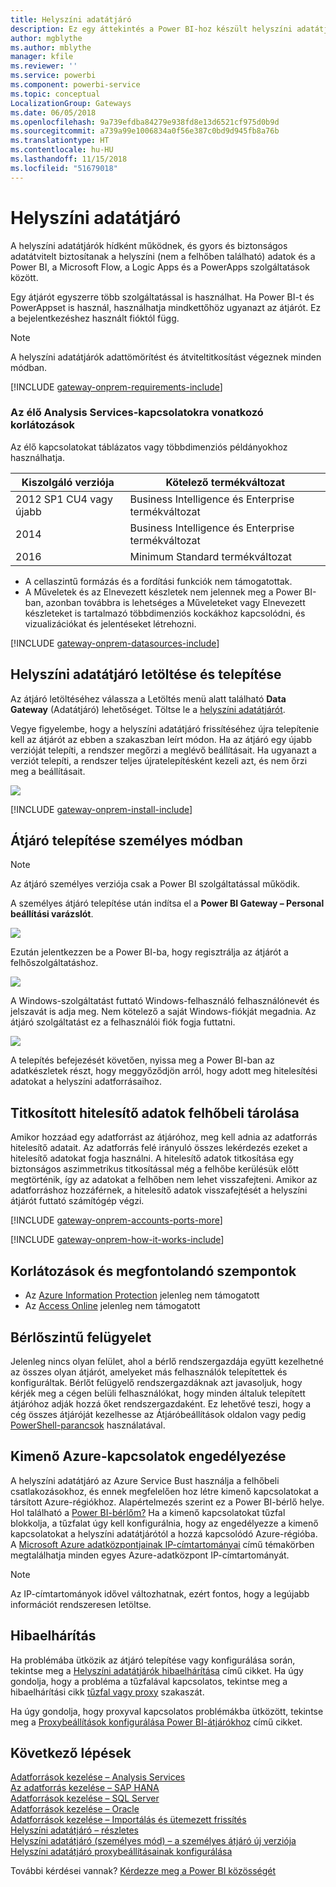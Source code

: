 ```yaml
---
title: Helyszíni adatátjáró
description: Ez egy áttekintés a Power BI-hoz készült helyszíni adatátjáróhoz. Ezt az átjárót használhatja DirectQuery-adatforrásokon történő munkához. Helyszíni adatokkal rendelkező felhőbeli adatkészletek frissítésére is használhatja ezt az átjárót.
author: mgblythe
ms.author: mblythe
manager: kfile
ms.reviewer: ''
ms.service: powerbi
ms.component: powerbi-service
ms.topic: conceptual
LocalizationGroup: Gateways
ms.date: 06/05/2018
ms.openlocfilehash: 9a739efdba84279e938fd8e13d6521cf975d0b9d
ms.sourcegitcommit: a739a99e1006834a0f56e387c0bd9d945fb8a76b
ms.translationtype: HT
ms.contentlocale: hu-HU
ms.lasthandoff: 11/15/2018
ms.locfileid: "51679018"
---
```

# <a name="on-premises-data-gateway"></a>Helyszíni adatátjáró

A helyszíni adatátjárók hídként működnek, és gyors és biztonságos adatátvitelt biztosítanak a helyszíni (nem a felhőben található) adatok és a Power BI, a Microsoft Flow, a Logic Apps és a PowerApps szolgáltatások között.

Egy átjárót egyszerre több szolgáltatással is használhat. Ha Power BI-t és PowerAppset is használ, használhatja mindkettőhöz ugyanazt az átjárót. Ez a bejelentkezéshez használt fióktól függ.

> [!NOTE]
> A helyszíni adatátjárók adattömörítést és átviteltitkosítást végeznek minden módban.

<!-- Shared Requirements Include -->
[!INCLUDE [gateway-onprem-requirements-include](./includes/gateway-onprem-requirements-include.md)]

### <a name="limitations-of-analysis-services-live-connections"></a>Az élő Analysis Services-kapcsolatokra vonatkozó korlátozások

Az élő kapcsolatokat táblázatos vagy többdimenziós példányokhoz használhatja.

| **Kiszolgáló verziója** | **Kötelező termékváltozat** |
| --- | --- |
| 2012 SP1 CU4 vagy újabb |Business Intelligence és Enterprise termékváltozat |
| 2014 |Business Intelligence és Enterprise termékváltozat |
| 2016 |Minimum Standard termékváltozat |

* A cellaszintű formázás és a fordítási funkciók nem támogatottak.
* A Műveletek és az Elnevezett készletek nem jelennek meg a Power BI-ban, azonban továbbra is lehetséges a Műveleteket vagy Elnevezett készleteket is tartalmazó többdimenziós kockákhoz kapcsolódni, és vizualizációkat és jelentéseket létrehozni.

<!-- Shared Install steps Include -->
[!INCLUDE [gateway-onprem-datasources-include](./includes/gateway-onprem-datasources-include.md)]

## <a name="download-and-install-the-on-premises-data-gateway"></a>Helyszíni adatátjáró letöltése és telepítése

Az átjáró letöltéséhez válassza a Letöltés menü alatt található **Data Gateway** (Adatátjáró) lehetőséget. Töltse le a [helyszíni adatátjárót](http://go.microsoft.com/fwlink/?LinkID=820925).

Vegye figyelembe, hogy a helyszíni adatátjáró frissítéséhez újra telepítenie kell az átjárót az ebben a szakaszban leírt módon. Ha az átjáró egy újabb verzióját telepíti, a rendszer megőrzi a meglévő beállításait. Ha ugyanazt a verziót telepíti, a rendszer teljes újratelepítésként kezeli azt, és nem őrzi meg a beállításait.

![](media/service-gateway-onprem/powerbi-download-data-gateway.png)

<!-- Shared Install steps Include -->
[!INCLUDE [gateway-onprem-install-include](./includes/gateway-onprem-install-include.md)]

## <a name="install-the-gateway-in-personal-mode"></a>Átjáró telepítése személyes módban

> [!NOTE]
> Az átjáró személyes verziója csak a Power BI szolgáltatással működik.

A személyes átjáró telepítése után indítsa el a **Power BI Gateway – Personal beállítási varázslót**.

![](media/service-gateway-onprem/personal-gateway-launch-configuration.png)

Ezután jelentkezzen be a Power BI-ba, hogy regisztrálja az átjárót a felhőszolgáltatáshoz.

![](media/service-gateway-onprem/personal-gateway-signin.png)

A Windows-szolgáltatást futtató Windows-felhasználó felhasználónevét és jelszavát is adja meg. Nem kötelező a saját Windows-fiókját megadnia. Az átjáró szolgáltatást ez a felhasználói fiók fogja futtatni.

![](media/service-gateway-onprem/personal-gateway-windows-service.png)

A telepítés befejezését követően, nyissa meg a Power BI-ban az adatkészletek részt, hogy meggyőződjön arról, hogy adott meg hitelesítési adatokat a helyszíni adatforrásaihoz.

<a name="credentials"></a>

## <a name="storing-encrypted-credentials-in-the-cloud"></a>Titkosított hitelesítő adatok felhőbeli tárolása

Amikor hozzáad egy adatforrást az átjáróhoz, meg kell adnia az adatforrás hitelesítő adatait. Az adatforrás felé irányuló összes lekérdezés ezeket a hitelesítő adatokat fogja használni. A hitelesítő adatok titkosítása egy biztonságos aszimmetrikus titkosítással még a felhőbe kerülésük előtt megtörténik, így az adatokat a felhőben nem lehet visszafejteni. Amikor az adatforráshoz hozzáférnek, a hitelesítő adatok visszafejtését a helyszíni átjárót futtató számítógép végzi.

<!-- Account and Port information -->
[!INCLUDE [gateway-onprem-accounts-ports-more](./includes/gateway-onprem-accounts-ports-more.md)]

<!-- How the gateway works -->
[!INCLUDE [gateway-onprem-how-it-works-include](./includes/gateway-onprem-how-it-works-include.md)]

## <a name="limitations-and-considerations"></a>Korlátozások és megfontolandó szempontok

* Az [Azure Information Protection](https://docs.microsoft.com/microsoft-365/enterprise/protect-files-with-aip
) jelenleg nem támogatott
* Az [Access Online](https://products.office.com/en-us/access) jelenleg nem támogatott

## <a name="tenant-level-administration"></a>Bérlőszintű felügyelet

Jelenleg nincs olyan felület, ahol a bérlő rendszergazdája együtt kezelhetné az összes olyan átjárót, amelyeket más felhasználók telepítettek és konfiguráltak.  Bérlőt felügyelő rendszergazdáknak azt javasoljuk, hogy kérjék meg a cégen belüli felhasználókat, hogy minden általuk telepített átjáróhoz adják hozzá őket rendszergazdaként. Ez lehetővé teszi, hogy a cég összes átjáróját kezelhesse az Átjáróbeállítások oldalon vagy pedig [PowerShell-parancsok](https://docs.microsoft.com/power-bi/service-gateway-high-availability-clusters#powershell-support-for-gateway-clusters) használatával. 

## <a name="enabling-outbound-azure-connections"></a>Kimenő Azure-kapcsolatok engedélyezése

A helyszíni adatátjáró az Azure Service Bust használja a felhőbeli csatlakozásokhoz, és ennek megfelelően hoz létre kimenő kapcsolatokat a társított Azure-régiókhoz. Alapértelmezés szerint ez a Power BI-bérlő helye. Hol található a [Power BI-bérlőm?](https://powerbi.microsoft.com/en-us/documentation/powerbi-admin-where-is-my-tenant-located/)
Ha a kimenő kapcsolatokat tűzfal blokkolja, a tűzfalat úgy kell konfigurálnia, hogy az engedélyezze a kimenő kapcsolatokat a helyszíni adatátjárótól a hozzá kapcsolódó Azure-régióba. A [Microsoft Azure adatközpontjainak IP-címtartományai](https://www.microsoft.com/download/details.aspx?id=41653) című témakörben megtalálhatja minden egyes Azure-adatközpont IP-címtartományát.
> [!NOTE]
> Az IP-címtartományok idővel változhatnak, ezért fontos, hogy a legújabb információt rendszeresen letöltse. 

## <a name="troubleshooting"></a>Hibaelhárítás

Ha problémába ütközik az átjáró telepítése vagy konfigurálása során, tekintse meg a [Helyszíni adatátjárók hibaelhárítása](service-gateway-onprem-tshoot.md) című cikket. Ha úgy gondolja, hogy a probléma a tűzfalával kapcsolatos, tekintse meg a hibaelhárítási cikk [tűzfal vagy proxy](service-gateway-onprem-tshoot.md#firewall-or-proxy) szakaszát.

Ha úgy gondolja, hogy proxyval kapcsolatos problémákba ütközött, tekintse meg a [Proxybeállítások konfigurálása Power BI-átjárókhoz](service-gateway-proxy.md) című cikket.

## <a name="next-steps"></a>Következő lépések

[Adatforrások kezelése – Analysis Services](service-gateway-enterprise-manage-ssas.md)  
[Az adatforrás kezelése – SAP HANA](service-gateway-enterprise-manage-sap.md)  
[Adatforrások kezelése – SQL Server](service-gateway-enterprise-manage-sql.md)  
[Adatforrások kezelése – Oracle](service-gateway-onprem-manage-oracle.md)  
[Adatforrások kezelése – Importálás és ütemezett frissítés](service-gateway-enterprise-manage-scheduled-refresh.md)  
[Helyszíni adatátjáró – részletes](service-gateway-onprem-indepth.md)  
[Helyszíni adatátjáró (személyes mód) – a személyes átjáró új verziója](service-gateway-personal-mode.md)  
[Helyszíni adatátjáró proxybeállításainak konfigurálása](service-gateway-proxy.md)  

További kérdései vannak? [Kérdezze meg a Power BI közösségét](http://community.powerbi.com/)
